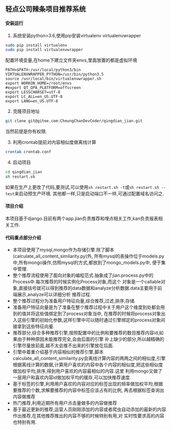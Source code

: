 ## 轻点公司辣条项目推荐系统
#### 安装运行
1. 系统安装python>3.6,使用pip安装virtualenv virtualenvwrapper
```bash
sudo pip install virtualenv
sudo pip install virtualenvwrapper
```
配置环境变量,在home下建立文件夹envs,里面放置的都是虚拟环境
```shell
PATH=$PATH:/usr/local/python3/bin
VIRTUALENVWRAPPER_PYTHON=/usr/bin/python3.5
source /usr/local/bin/virtualenvwrapper.sh
export WORKON_HOME=/root/envs
#export QT_QPA_PLATFORM=offscreen
export LESSCHARSET=utf-8
export LC_ALL=en_US.UTF-8
export LANG=en_US.UTF-8
```

2. 克隆项目地址
```bash
git clone git@gitee.com:CheungChanDevCoder/qingdian_jian.git
```
当然前提是你有权限.

3. 利用crontab提前对内容相似度做离线计算
```bash
crontab crontab.conf
```

4. 启动项目
```bash
cd qingdian_jian
sh restart.sh
```
如果在生产上更改了代码,要测试,可以使用```sh restart.sh -t```或```sh restart.sh --test```来启动预生产环境.
其他都一样,只是启动端口不一样,可通过配置域名访问之.
#### 项目介绍
 本项目基于django.目前有两个app.jian负责推荐和埋点相关工作,kan负责报表相关工作.
#### 代码重点部分介绍
- 本项目使用了mysql,mongo作为存储引擎.除了脚本(calculate_all_content_similarity.py)外,
所有mysql的表操作位于models.py中,所有mongo操作,仿照mysql的方式,都放到了mongo_models.py中,
便于集中管理.
- 整个推荐流程使用了面向对象的编程范式.抽象成了jian.process.py中的Process中.每次推荐的时候实例化Process对象,而这个
对象是一个callable对象,直接括号就可以得到推荐的data数据和analyze分析数据.data主要用于前端展示,analyze可以详细分析
推荐过程.
- 整个推荐过程分为准备用户特征向量,综合推荐,过滤,排序,存储.
- 准备用户特征向量是为了准备在整个推荐过程中关于用户这个维度到处都会用到的值并将这些值绑定到了process对象当中,
在推荐的时候将process对象出入这些引擎的初始化参数,这样引擎中可以随时通过引擎绑定的process对象间接拿到这些特征向量.
- 推荐部分,综合多种推荐引擎,按照配置中的比例和要推荐的数目推荐内容id,如果由于种种原因未能推荐完全,会由后面的引擎
补上缺少的部分,所以越精确的引擎尽量放前面,越不太会推不出来的引擎放在后面.
- 引擎中着重介绍基于内容相似的推荐引擎,脚本calculate_all_content_similarity.py会离线计算内容的两两之间的相似度,引擎
根据离线计算的数据,计算用户喜欢的内容中各个内容的相似度,把这些相似度做加权平均,排序,得到用户喜欢的内容最相似的内容.这里
利用mongo又做了一层用户和喜欢内容id做加权平均的缓存,可以加快推荐速度.
- 基于标签的引擎,利用用户喜欢的内容对应的标签出现的频率做加权平均,根据要推荐的个数,求解要推荐的内容中标签应该占有的比例,
再去根据标签查询出内容做推荐
- 热门推荐,利用近期所有用户点击量做多的内容做推荐
- 基于最近更新的推荐,运营人员刚刚添加的内容或者爬虫自动添加的最新的内容作出推荐,在其他推荐推出的内容不够的时候特别有用,对
实时性要求高的内容也特别有用.
